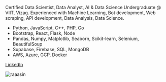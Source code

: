 Certified Data Scientist, Data Analyst, AI & Data Science Undergraduate @ VIIT, Vizag. Experienced with Machine Learning, Bot development, Web scraping, API development, Data Analysis, Data Science. 

- Python, JavaScript, C++, PHP, Go
- Bootstrap, React, Flask, Node
- Pandas, Numpy, Matplotlib, Seaborn, Scikit-learn, Selenium, BeautifulSoup
- Supabase, Firebase, SQL, MongoDB
- AWS, Azure, GCP, Docker

[LinkedIn](https://www.linkedin.com/in/raaasin/)
<p align="left">  <img src="https://komarev.com/ghpvc/?username=raaasin&label=Visitors&color=0e75b6&style=flat" alt="raaasin" /> </p>


